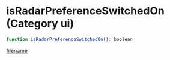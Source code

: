 # isRadarPreferenceSwitchedOn (Category ui)

```js
function isRadarPreferenceSwitchedOn(): boolean
```

[filename](isRadarPreferenceSwitchedOn_m.md ':include')